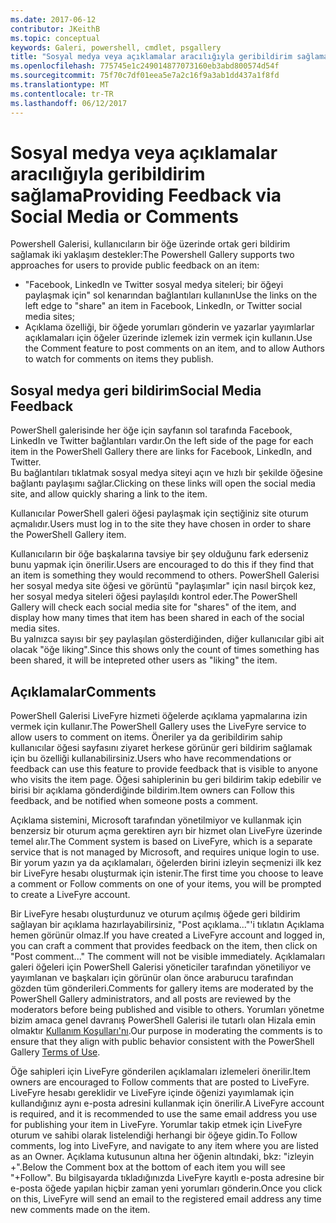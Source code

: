 ```yaml
---
ms.date: 2017-06-12
contributor: JKeithB
ms.topic: conceptual
keywords: Galeri, powershell, cmdlet, psgallery
title: "Sosyal medya veya açıklamalar aracılığıyla geribildirim sağlama"
ms.openlocfilehash: 775745e1c249014877073160eb3abd800574d54f
ms.sourcegitcommit: 75f70c7df01eea5e7a2c16f9a3ab1dd437a1f8fd
ms.translationtype: MT
ms.contentlocale: tr-TR
ms.lasthandoff: 06/12/2017
---
```

# <a name="providing-feedback-via-social-media-or-comments"></a><span data-ttu-id="74529-103">Sosyal medya veya açıklamalar aracılığıyla geribildirim sağlama</span><span class="sxs-lookup"><span data-stu-id="74529-103">Providing Feedback via Social Media or Comments</span></span>

<span data-ttu-id="74529-104">Powershell Galerisi, kullanıcıların bir öğe üzerinde ortak geri bildirim sağlamak iki yaklaşım destekler:</span><span class="sxs-lookup"><span data-stu-id="74529-104">The Powershell Gallery supports two approaches for users to provide public feedback on an item:</span></span>

* <span data-ttu-id="74529-105">"Facebook, LinkedIn ve Twitter sosyal medya siteleri; bir öğeyi paylaşmak için" sol kenarından bağlantıları kullanın</span><span class="sxs-lookup"><span data-stu-id="74529-105">Use the links on the left edge to "share" an item in Facebook, LinkedIn, or Twitter social media sites;</span></span>
* <span data-ttu-id="74529-106">Açıklama özelliği, bir öğede yorumları gönderin ve yazarlar yayımlarlar açıklamaları için öğeler üzerinde izlemek izin vermek için kullanın.</span><span class="sxs-lookup"><span data-stu-id="74529-106">Use the Comment feature to post comments on an item, and to allow Authors to watch for comments on items they publish.</span></span>

## <a name="social-media-feedback"></a><span data-ttu-id="74529-107">Sosyal medya geri bildirim</span><span class="sxs-lookup"><span data-stu-id="74529-107">Social Media Feedback</span></span>
<span data-ttu-id="74529-108">PowerShell galerisinde her öğe için sayfanın sol tarafında Facebook, LinkedIn ve Twitter bağlantıları vardır.</span><span class="sxs-lookup"><span data-stu-id="74529-108">On the left side of the page for each item in the PowerShell Gallery there are links for Facebook, LinkedIn, and Twitter.</span></span>   
<span data-ttu-id="74529-109">Bu bağlantıları tıklatmak sosyal medya siteyi açın ve hızlı bir şekilde öğesine bağlantı paylaşımı sağlar.</span><span class="sxs-lookup"><span data-stu-id="74529-109">Clicking on these links will open the social media site, and allow quickly sharing a link to the item.</span></span>

<span data-ttu-id="74529-110">Kullanıcılar PowerShell galeri öğesi paylaşmak için seçtiğiniz site oturum açmalıdır.</span><span class="sxs-lookup"><span data-stu-id="74529-110">Users must log in to the site they have chosen in order to share the PowerShell Gallery item.</span></span>     

<span data-ttu-id="74529-111">Kullanıcıların bir öğe başkalarına tavsiye bir şey olduğunu fark ederseniz bunu yapmak için önerilir.</span><span class="sxs-lookup"><span data-stu-id="74529-111">Users are encouraged to do this if they find that an item is something they would recommend to others.</span></span> <span data-ttu-id="74529-112">PowerShell Galerisi her sosyal medya site öğesi ve görüntü "paylaşımlar" için nasıl birçok kez, her sosyal medya siteleri öğesi paylaşıldı kontrol eder.</span><span class="sxs-lookup"><span data-stu-id="74529-112">The PowerShell Gallery will check each social media site for "shares" of the item, and display how many times that item has been shared in each of the social media sites.</span></span>  
<span data-ttu-id="74529-113">Bu yalnızca sayısı bir şey paylaşılan gösterdiğinden, diğer kullanıcılar gibi ait olacak "öğe liking".</span><span class="sxs-lookup"><span data-stu-id="74529-113">Since this shows only the count of times something has been shared, it will be intepreted other users as "liking" the item.</span></span>


## <a name="comments"></a><span data-ttu-id="74529-114">Açıklamalar</span><span class="sxs-lookup"><span data-stu-id="74529-114">Comments</span></span>
<span data-ttu-id="74529-115">PowerShell Galerisi LiveFyre hizmeti öğelerde açıklama yapmalarına izin vermek için kullanır.</span><span class="sxs-lookup"><span data-stu-id="74529-115">The PowerShell Gallery uses the LiveFyre service to allow users to comment on items.</span></span>
<span data-ttu-id="74529-116">Öneriler ya da geribildirim sahip kullanıcılar öğesi sayfasını ziyaret herkese görünür geri bildirim sağlamak için bu özelliği kullanabilirsiniz.</span><span class="sxs-lookup"><span data-stu-id="74529-116">Users who have recommendations or feedback can use this feature to provide feedback that is visible to anyone who visits the item page.</span></span>
<span data-ttu-id="74529-117">Öğesi sahiplerinin bu geri bildirim takip edebilir ve birisi bir açıklama gönderdiğinde bildirim.</span><span class="sxs-lookup"><span data-stu-id="74529-117">Item owners can Follow this feedback, and be notified when someone posts a comment.</span></span> 

<span data-ttu-id="74529-118">Açıklama sistemini, Microsoft tarafından yönetilmiyor ve kullanmak için benzersiz bir oturum açma gerektiren ayrı bir hizmet olan LiveFyre üzerinde temel alır.</span><span class="sxs-lookup"><span data-stu-id="74529-118">The Comment system is based on LiveFyre, which is a separate service that is not managed by Microsoft, and requires unique login to use.</span></span>  
<span data-ttu-id="74529-119">Bir yorum yazın ya da açıklamaları, öğelerden birini izleyin seçmenizi ilk kez bir LiveFyre hesabı oluşturmak için istenir.</span><span class="sxs-lookup"><span data-stu-id="74529-119">The first time you choose to leave a comment or Follow comments on one of your items, you will be prompted to create a LiveFyre account.</span></span>

<span data-ttu-id="74529-120">Bir LiveFyre hesabı oluşturdunuz ve oturum açılmış öğede geri bildirim sağlayan bir açıklama hazırlayabilirsiniz, "Post açıklama..."'i tıklatın Açıklama hemen görünür olmaz.</span><span class="sxs-lookup"><span data-stu-id="74529-120">If you have created a LiveFyre account and logged in, you can craft a comment that provides feedback on the item, then click on "Post comment..." The comment will not be visible immediately.</span></span> <span data-ttu-id="74529-121">Açıklamaları galeri öğeleri için PowerShell Galerisi yöneticiler tarafından yönetiliyor ve yayımlanan ve başkaları için görünür olan önce araburucu tarafından gözden tüm gönderileri.</span><span class="sxs-lookup"><span data-stu-id="74529-121">Comments for gallery items are moderated by the PowerShell Gallery administrators, and all posts are reviewed by the moderators before being published and visible to others.</span></span>
<span data-ttu-id="74529-122">Yorumları yönetme bizim amaca genel davranış PowerShell Galerisi ile tutarlı olan Hizala emin olmaktır [Kullanım Koşulları'nı](https://www.powershellgallery.com/policies/Terms).</span><span class="sxs-lookup"><span data-stu-id="74529-122">Our purpose in moderating the comments is to ensure that they align with public behavior consistent with the PowerShell Gallery [Terms of Use](https://www.powershellgallery.com/policies/Terms).</span></span>  

<span data-ttu-id="74529-123">Öğe sahipleri için LiveFyre gönderilen açıklamaları izlemeleri önerilir.</span><span class="sxs-lookup"><span data-stu-id="74529-123">Item owners are encouraged to Follow comments that are posted to LiveFyre.</span></span> <span data-ttu-id="74529-124">LiveFyre hesabı gereklidir ve LiveFyre içinde öğenizi yayımlamak için kullandığınız aynı e-posta adresini kullanmak için önerilir.</span><span class="sxs-lookup"><span data-stu-id="74529-124">A LiveFyre account is required, and it is recommended to use the same email address you use for publishing your item in LiveFyre.</span></span> <span data-ttu-id="74529-125">Yorumlar takip etmek için LiveFyre oturum ve sahibi olarak listelendiği herhangi bir öğeye gidin.</span><span class="sxs-lookup"><span data-stu-id="74529-125">To Follow comments, log into LiveFyre, and navigate to any item where you are listed as an Owner.</span></span> <span data-ttu-id="74529-126">Açıklama kutusunun altına her öğenin altındaki, bkz: "izleyin +".</span><span class="sxs-lookup"><span data-stu-id="74529-126">Below the Comment box at the bottom of each item you will see "+Follow".</span></span> <span data-ttu-id="74529-127">Bu bilgisayarda tıkladığınızda LiveFyre kayıtlı e-posta adresine bir e-posta öğede yapılan hiçbir zaman yeni yorumları gönderin.</span><span class="sxs-lookup"><span data-stu-id="74529-127">Once you click on this, LiveFyre will send an email to the registered email address any time new comments made on the item.</span></span>

